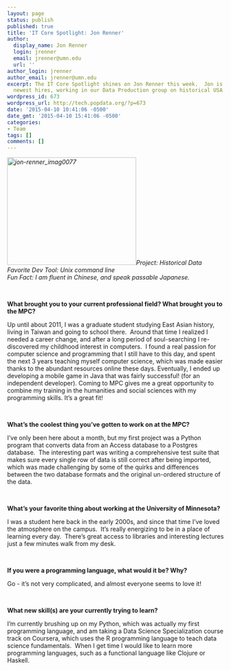 ```yaml
---
layout: page
status: publish
published: true
title: 'IT Core Spotlight: Jon Renner'
author:
  display_name: Jon Renner
  login: jrenner
  email: jrenner@umn.edu
  url: ''
author_login: jrenner
author_email: jrenner@umn.edu
excerpt: The IT Core Spotlight shines on Jon Renner this week.  Jon is one of our
  newest hires, working in our Data Production group on historical USA census data.
wordpress_id: 673
wordpress_url: http://tech.popdata.org/?p=673
date: '2015-04-10 10:41:06 -0500'
date_gmt: '2015-04-10 15:41:06 -0500'
categories:
- Team
tags: []
comments: []
---
```

<p><i><a href="http://tech.popdata.org/wp-content/uploads/2015/04/jon-renner_imag0077.png"><img class=" size-medium wp-image-674 alignright" src="http://tech.popdata.org/wp-content/uploads/2015/04/jon-renner_imag0077-300x250.png" alt="jon-renner_imag0077" width="300" height="250" /></a>Project: Historical Data</i><br />
<i>Favorite Dev Tool: Unix command line</i><br />
<i>Fun Fact: I am fluent in Chinese, and speak passable Japanese.</i></p>
<p>&nbsp;</p>
<p><strong>What brought you to your current professional field? What brought you to the MPC?</strong></p>
<p>Up until about 2011, I was a graduate student studying East Asian history, living in Taiwan and going to school there. &nbsp;Around that time I realized I needed a career change, and after a long period of soul-searching I re-discovered my childhood interest in computers. &nbsp;I found a real passion for computer science and programming that I still have to this day, and spent the next 3 years teaching myself computer science, which was made easier thanks to the abundant resources online these days. Eventually, I ended up developing a mobile game in Java that was fairly successful! (for an independent developer). Coming to MPC gives me a great opportunity to combine my training in the humanities and social sciences with my programming skills. It&rsquo;s a great fit!</p>
<p>&nbsp;</p>
<p><strong>What&rsquo;s the coolest thing you&rsquo;ve gotten to work on at the MPC?</strong></p>
<p>I&rsquo;ve only been here about a month, but my first project was a Python program that converts data from an Access database to a Postgres database. &nbsp;The interesting part was writing a comprehensive test suite that makes sure every single row of data is still correct after being imported, which was made challenging by some of the quirks and differences between the two database formats and the original un-ordered structure of the data.</p>
<p><strong><strong>&nbsp;</strong></strong></p>
<p><strong>What&rsquo;s your favorite thing about working at the University of Minnesota?</strong></p>
<p>I was a student here back in the early 2000s, and since that time I&rsquo;ve loved the atmosphere on the campus. &nbsp;It&rsquo;s really energizing to be in a place of learning every day. &nbsp;There&rsquo;s great access to libraries and interesting lectures just a few minutes walk from my desk.</p>
<p><strong><strong>&nbsp;</strong></strong></p>
<p><strong>If you were a programming language, what would it be? Why?</strong></p>
<p>Go - it&rsquo;s not very complicated, and almost everyone seems to love it!</p>
<p>&nbsp;</p>
<p><strong>What new skill(s) are your currently trying to learn?</strong></p>
<p>I&rsquo;m currently brushing up on my Python, which was actually my first programming language, and am taking a Data Science Specialization course track on Coursera, which uses the R programming language to teach data science fundamentals. &nbsp;When I get time I would like to learn more programming languages, such as a functional language like Clojure or Haskell.</p>
